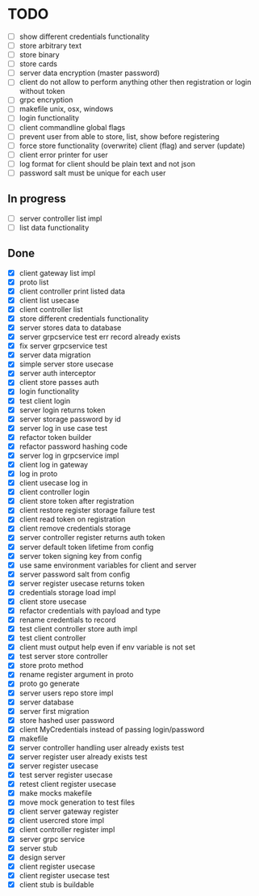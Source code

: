 # TODO

- [ ] show different credentials functionality
- [ ] store arbitrary text
- [ ] store binary
- [ ] store cards
- [ ] server data encryption (master password)
- [ ] client do not allow to perform anything other then registration or login without token
- [ ] grpc encryption
- [ ] makefile unix, osx, windows
- [ ] login functionality
- [ ] client commandline global flags
- [ ] prevent user from able to store, list, show before registering
- [ ] force store functionality (overwrite) client (flag) and server (update)
- [ ] client error printer for user
- [ ] log format for client should be plain text and not json
- [ ] password salt must be unique for each user

## In progress

- [ ] server controller list impl
- [ ] list data functionality

## Done

- [X] client gateway list impl
- [X] proto list
- [X] client controller print listed data
- [X] client list usecase
- [X] client controller list
- [X] store different credentials functionality
- [X] server stores data to database
- [X] server grpcservice test err record already exists
- [X] fix server grpcservice test
- [X] server data migration
- [X] simple server store usecase
- [X] server auth interceptor
- [X] client store passes auth
- [X] login functionality
- [X] test client login
- [X] server login returns token
- [X] server storage password by id
- [X] server log in use case test
- [X] refactor token builder
- [X] refactor password hashing code
- [X] server log in grpcservice impl
- [X] client log in gateway
- [X] log in proto
- [X] client usecase log in
- [X] client controller login
- [X] client store token after registration
- [X] client restore register storage failure test
- [X] client read token on registration
- [X] client remove credentials storage
- [X] server controller register returns auth token
- [X] server default token lifetime from config
- [X] server token signing key from config
- [X] use same environment variables for client and server
- [X] server password salt from config
- [X] server register usecase returns token
- [X] credentials storage load impl
- [X] client store usecase
- [X] refactor credentials with payload and type
- [X] rename credentials to record
- [X] test client controller store auth impl
- [x] test client controller
- [X] client must output help even if env variable is not set
- [X] test server store controller
- [X] store proto method
- [X] rename register argument in proto
- [X] proto go generate
- [X] server users repo store impl
- [X] server database
- [X] server first migration
- [X] store hashed user password
- [X] client MyCredentials instead of passing login/password
- [X] makefile
- [X] server controller handling user already exists test
- [X] server register user already exists test
- [X] server register usecase
- [X] test server register usecase
- [X] retest client register usecase
- [X] make mocks makefile
- [X] move mock generation to test files
- [X] client server gateway register
- [X] client usercred store impl
- [X] client controller register impl
- [X] server grpc service
- [X] server stub
- [X] design server
- [X] client register usecase
- [X] client register usecase test
- [X] client stub is buildable
